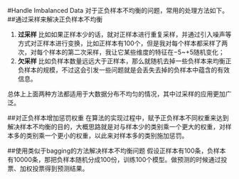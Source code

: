 #Handle Imbalanced Data
对于正负样本不均衡的问题，常用的处理方法如下。
##通过采样来解决正负样本不均衡
1. **过采样**
比如如果正样本少的话，就对正样本进行重复采样，并通过引入噪声等方式对正样本进行变换，比如正样本有100个，但是我对每个样本都采样了两次，对每个样本的第二次采样，我让它某些维度的特征在$-5%$~$+5%$随机变化；
2. **欠采样**
比如负样本数量远远大于正样本，那么就随机去掉一些负样本来均衡正负样本的规模，不过这会引发一些问题就是会丢失去掉的负样本中蕴含的有效信息。

总体上上面两种方法都适用于大数据分布不均匀的情况，其中过采样的应用更加广泛。

##对正负样本增加惩罚权重
在算法的实现过程中，赋予正负样本不同权重来达到解决样本不均衡的目的，大概思路就是对与样本少的类别乘一个更大的权重，对样本多的类别乘一个更小的权重，以此来对样本多的类别施加惩罚。

##使用类似于bagging的方法解决样本不均衡问题
假设正样本有100条，负样本有10000条，那把负样本随机分成100份，训练100个模型。做预测的时候通过投票、加权投票得到预测结果。